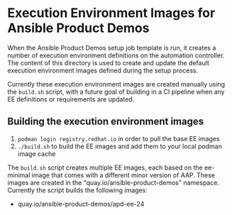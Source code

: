 # Execution Environment Images for Ansible Product Demos

When the Ansible Product Demos setup job template is run, it creates a number of execution environment definitions on the automation controller.  The content of this directory is used to create and update the default execution environment images defined during the setup process.

Currently these execution environment images are created manually using the `build.sh` script, with a future goal of building in a CI pipeline when any EE definitions or requirements are updated.

## Building the execution environment images

1. `podman login registry.redhat.io` in order to pull the base EE images
2. `./build.sh` to build the EE images and add them to your local podman image cache

The `build.sh` script creates multiple EE images, each based on the ee-minimal image that comes with a different minor version of AAP.  These images are created in the "quay.io/ansible-product-demos" namespace.  Currently the script builds the following images:

* quay.io/ansible-product-demos/apd-ee-24

